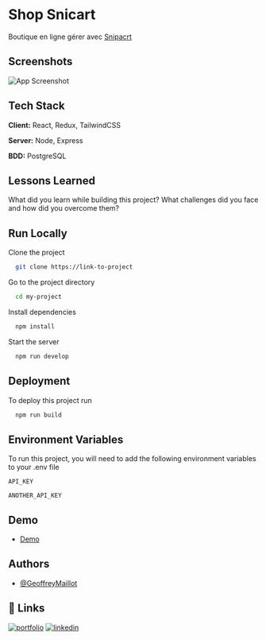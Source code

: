 
# Shop Snicart

Boutique en ligne gérer avec [Snipacrt](https://snipcart.com/fr)


## Screenshots

![App Screenshot](https://via.placeholder.com/468x300?text=App+Screenshot+Here)

  
## Tech Stack

**Client:** React, Redux, TailwindCSS

**Server:** Node, Express

**BDD:** PostgreSQL


## Lessons Learned

What did you learn while building this project? What challenges did you face and how did you overcome them?

  
## Run Locally

Clone the project

```bash
  git clone https://link-to-project
```

Go to the project directory

```bash
  cd my-project
```

Install dependencies

```bash
  npm install
```

Start the server

```bash
  npm run develop
```

  
## Deployment

To deploy this project run

```bash
  npm run build
```

  
## Environment Variables

To run this project, you will need to add the following environment variables to your .env file

`API_KEY`

`ANOTHER_API_KEY`

  
## Demo

- [Demo](https://www.google.com)
  
## Authors

- [@GeoffreyMaillot](https://www.github.com/Geoffrey-Maillot)

  
## 🔗 Links
[![portfolio](https://img.shields.io/badge/my_portfolio-000?style=for-the-badge&logo=ko-fi&logoColor=white)](https://maillot-geoffrey-portfolio.xyz/)
[![linkedin](https://img.shields.io/badge/linkedin-0A66C2?style=for-the-badge&logo=linkedin&logoColor=white)](https://www.linkedin.com/in/geoffrey-maillot-06a1411bb/)
